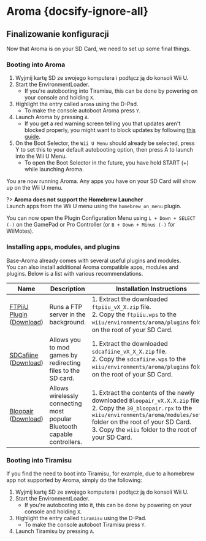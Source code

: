 # Aroma {docsify-ignore-all}

## Finalizowanie konfiguracji

Now that Aroma is on your SD Card, we need to set up some final things.

### Booting into Aroma

1. Wyjmij kartę SD ze swojego komputera i podłącz ją do konsoli Wii U.
1. Start the EnvironmentLoader.
    - If you're autobooting into Tiramisu, this can be done by powering on your console and holding `X`.
1. Highlight the entry called `aroma` using the D-Pad.
    - To make the console autoboot Aroma press `Y`.
1. Launch Aroma by pressing `A`.
    - If you get a red warning screen telling you that updates aren't blocked properly, you might want to block updates by following [this guide](../block-updates).
1. On the Boot Selector, the `Wii U Menu` should already be selected, press Y to set this to your default autobooting option, then press A to launch into the Wii U Menu.
    - To open the Boot Selector in the future, you have hold START (+) while launching Aroma.

You are now running Aroma. Any apps you have on your SD Card will show up on the Wii U menu.

?> **Aroma does not support the Homebrew Launcher**  
Launch apps from the Wii U menu using the `homebrew_on_menu` plugin.

You can now open the Plugin Configuration Menu using `L + Down + SELECT (-)` on the GamePad or Pro Controller (or `B + Down + Minus (-)` for WiiMotes).

### Installing apps, modules, and plugins

Base-Aroma already comes with several useful plugins and modules.  
You can also install additional Aroma compatible apps, modules and plugins. Below is a list with various recommendations.

| Name                                                                                                                           | Description                                                              | Installation Instructions                                                                                                                                                                                                                                                  |
| ------------------------------------------------------------------------------------------------------------------------------ | ------------------------------------------------------------------------ | -------------------------------------------------------------------------------------------------------------------------------------------------------------------------------------------------------------------------------------------------------------------------- |
| [FTPiiU Plugin](https://github.com/wiiu-env/ftpiiu_plugin/) ([Download](https://github.com/wiiu-env/ftpiiu_plugin/releases))   | Runs a FTP server in the background.                                     | 1. Extract the downloaded `ftpiiu_vX_X.zip` file. <br> 2. Copy the `ftpiiu.wps` to the `wiiu/environments/aroma/plugins` folder on the root of your SD Card.                                                                                                         |
| [SDCafiine](https://github.com/wiiu-env/sdcafiine_plugin/) ([Download](https://github.com/wiiu-env/sdcafiine_plugin/releases)) | Allows you to mod games by redirecting files to the SD card.             | 1. Extract the downloaded `sdcafiine_vX_X_X.zip` file. <br> 2. Copy the `sdcafiine.wps` to the `wiiu/environments/aroma/plugins` folder on the root of your SD Card.                                                                                                 |
| [Bloopair](https://github.com/GaryOderNichts/Bloopair/) ([Download](https://github.com/GaryOderNichts/Bloopair/releases))      | Allows wirelessly connecting most popular Bluetooth capable controllers. | 1. Extract the contents of the newly downloaded `Bloopair_vX.X.X.zip` file. <br> 2. Copy the `30_bloopair.rpx` to the `wiiu/environments/aroma/modules/setup/` folder on the root of your SD Card. <br> 3. Copy the `wiiu` folder to the root of your SD Card. |

### Booting into Tiramisu

If you find the need to boot into Tiramisu, for example, due to a homebrew app not supported by Aroma, simply do the following:

1. Wyjmij kartę SD ze swojego komputera i podłącz ją do konsoli Wii U.
1. Start the EnvironmentLoader.
    - If you're autobooting into it, this can be done by powering on your console and holding `X`.
1. Highlight the entry called `tiramisu` using the D-Pad.
    - To make the console autoboot Tiramisu press `Y`.
1. Launch Tiramisu by pressing `A`.
